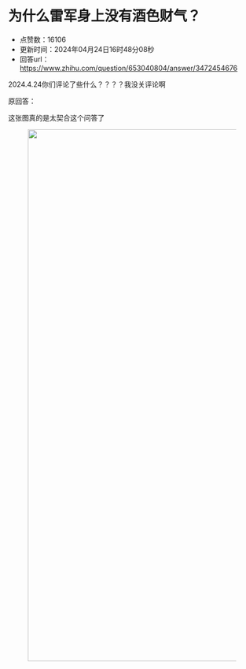 # 为什么雷军身上没有酒色财气？
- 点赞数：16106
- 更新时间：2024年04月24日16时48分08秒
- 回答url：https://www.zhihu.com/question/653040804/answer/3472454676
<body>
 <p data-pid="0K48c3Ra">2024.4.24你们评论了些什么？？？？我没关评论啊</p>
 <p data-pid="UAJLGYRl">原回答：</p>
 <p data-pid="so0EOhyi">这张图真的是太契合这个问答了</p>
 <figure data-size="normal">
  <img src="https://picx.zhimg.com/50/v2-b585ca317fa16e8c41265b9d6ce55cfc_720w.jpg?source=1940ef5c" data-rawwidth="1080" data-rawheight="1168" data-size="normal" data-original-token="v2-45fbb7be46f76aa45ed0ebde41f45bc1" data-default-watermark-src="https://picx.zhimg.com/50/v2-9b3ffa7c1e6c6aebccb7c5c3dadc6f12_720w.jpg?source=1940ef5c" class="origin_image zh-lightbox-thumb" width="1080" data-original="https://pic1.zhimg.com/v2-b585ca317fa16e8c41265b9d6ce55cfc_r.jpg?source=1940ef5c">
 </figure>
 <p></p>
</body>